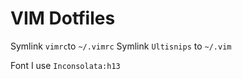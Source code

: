 # VIM Dotfiles

Symlink `vimrc`to `~/.vimrc`
Symlink `Ultisnips` to `~/.vim`

Font I use
`Inconsolata:h13`
